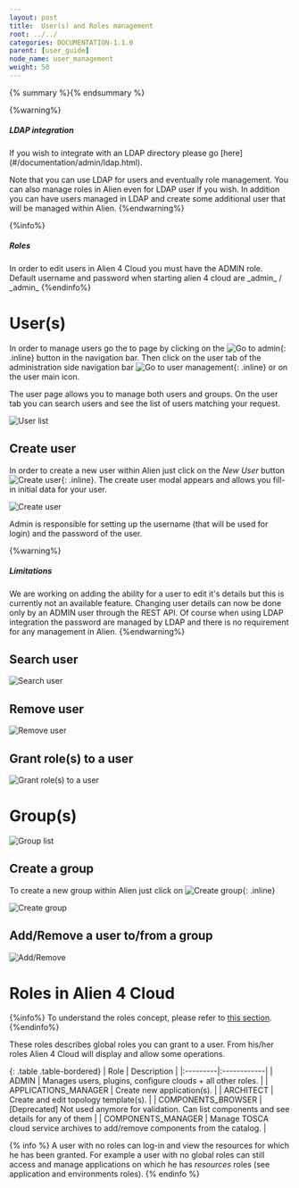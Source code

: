 ```yaml
---
layout: post
title:  User(s) and Roles management
root: ../../
categories: DOCUMENTATION-1.1.0
parent: [user_guide]
node_name: user_management
weight: 50
---
```


{% summary %}{% endsummary %}

{%warning%}
<h5>LDAP integration</h5>
If you wish to integrate with an LDAP directory please go [here](#/documentation/admin/ldap.html).

Note that you can use LDAP for users and eventually role management. You can also manage roles in Alien even for LDAP user if you wish. In addition you can have users managed in LDAP and create some additional user that will be managed within Alien.
{%endwarning%}

{%info%}
<h5>Roles</h5>
In order to edit users in Alien 4 Cloud you must have the ADMIN role. Default username and password when starting alien 4 cloud are _admin_ / _admin_
{%endinfo%}

# User(s)

In order to manage users go the to page by clicking on the ![Go to admin](../../images/user_guide/admin/admin_button.png){: .inline} button in the navigation bar. Then click on the user tab of the administration side navigation bar ![Go to user management](../../images/user_guide/admin/users/users_menu_side.png){: .inline} or on the user main icon.

The user page allows you to manage both users and groups. On the user tab you can search users and see the list of users matching your request.

![User list](../../images/user_guide/admin/users/user_list.png)

## Create user

In order to create a new user within Alien just click on the _New User_ button ![Create user](../../images/user_guide/admin/users/user_new.png){: .inline}. The create user modal appears and allows you fill-in initial data for your user.

![Create user](../../images/user_guide/admin/users/user_new_modal.png)

Admin is responsible for setting up the username (that will be used for login) and the password of the user.

{%warning%}
<h5>Limitations</h5>
We are working on adding the ability for a user to edit it's details but this is currently not an available feature. Changing user details can now be done only by an ADMIN user through the REST API.
Of course when using LDAP integration the password are managed by LDAP and there is no requirement for any management in Alien.
{%endwarning%}

## Search user

![Search user](../../images/user_guide/admin/users/user_search.png)

## Remove user

![Remove user](../../images/user_guide/admin/users/user_remove.png)

## Grant role(s) to a user

![Grant role(s) to a user](../../images/user_guide/admin/users/user_edit_roles.png)

# Group(s)

![Group list](../../images/user_guide/admin/users/group_list.png)

## Create a group

To create a new group within Alien just click on ![Create group](../../images/user_guide/admin/users/group_new.png){: .inline}

![Create group](../../images/user_guide/admin/users/group_new_modal.png)

## Add/Remove a user to/from a group

![Add/Remove ](../../images/user_guide/admin/users/user_edit_groups.png)

# Roles in Alien 4 Cloud

{%info%}
To understand the roles concept, please refer to [this section](#/documentation/concepts/roles.html).
{%endinfo%}

These roles describes global roles you can grant to a user. From his/her roles Alien 4 Cloud will display and allow some operations.

{: .table .table-bordered}
| Role | Description |
|:---------|:------------|
| ADMIN                | Manages users, plugins, configure clouds + all other roles. |
| APPLICATIONS_MANAGER | Create new application(s). |
| ARCHITECT            | Create and edit topology template(s). |
| COMPONENTS_BROWSER   | [Deprecated] Not used anymore for validation. Can list components and see details for any of them |
| COMPONENTS_MANAGER   | Manage TOSCA cloud service archives to add/remove components from the catalog. |

{% info %}
A user with no roles can log-in and view the resources for which he has been granted. For example a user with no global roles can still access and manage applications on which he has _resources_ roles (see application and environments roles).
{% endinfo %}
